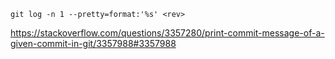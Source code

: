 `git log -n 1 --pretty=format:'%s' <rev>`

https://stackoverflow.com/questions/3357280/print-commit-message-of-a-given-commit-in-git/3357988#3357988

